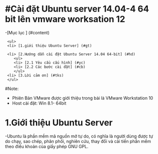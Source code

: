 #Cài đặt Ubuntu server 14.04-4 64 bit lên vmware worksation 12
==========

-[Mục lục ] (#content)
     
	 <ul>
	 <li> [1.giới thiệu Ubuntu Server] (#gt)
	
	 <li> [2.Hướng dẫn cài đặt Ubuntu Server 14.04 64-bit] (#hd)
		<ul>
		<li> [2.1 Yêu cầu cấu hình] (#yc)
		<li> [2.2 Các bước cài đặt] (#cb)
		</ul>
	 <li> [3.Lời cảm ơn] (#tks)
	 </ul>
#Note: 
- Phiên Bản VMware được giới thiệu trong bài là VMware Workstation 10
- Host cài đặt: Win 8.1- 64bit

<a name="gt"></a>
# 1.Giới thiệu Ubuntu Server 

-Ubuntu là phần mềm mã nguồn mở tự do, có nghĩa là người dùng được tự do chạy, sao chép, phân phối, nghiên cứu, thay đổi và cải tiến phần mềm theo điều khoản của giấy phép GNU GPL.

	 
